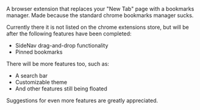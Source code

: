 A browser extension that replaces your "New Tab" page with a bookmarks manager. Made because the standard chrome bookmarks manager sucks.

Currently there it is not listed on the chrome extensions store, but will be after the following features have been completed:
* SideNav drag-and-drop functionality
* Pinned bookmarks

There will be more features too, such as:
* A search bar
* Customizable theme
* And other features still being floated

Suggestions for even more features are greatly appreciated.
